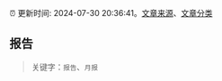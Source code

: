 :alarm_clock: 更新时间: 2024-07-30 20:36:41。[文章来源](/README.md)、[文章分类](/TAGS.md)

## 报告


> 关键字：`报告`、`月报`



